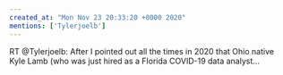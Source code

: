 ```yaml
---
created_at: "Mon Nov 23 20:33:20 +0000 2020"
mentions: ['Tylerjoelb']
---
```


RT @Tylerjoelb: After I pointed out all the times in 2020 that Ohio native Kyle Lamb (who was just hired as a Florida COVID-19 data analyst…